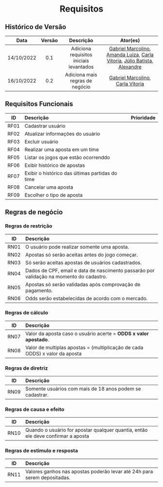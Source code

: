 <h1 align="center">Requisitos</h1>

## Histórico de Versão

|    Data    | Versão |                Descrição                |                                                                                                                         Ator(es)                                                                                                                          |
| :--------: | :----: | :-------------------------------------: | :-------------------------------------------------------------------------------------------------------------------------------------------------------------------------------------------------------------------------------------------------------: |
| 14/10/2022 |  0.1   | Adiciona requisitos iniciais levantados | [Gabriel Marcolino](https://github.com/GabrielMR360), [Amanda Luiza](https://github.com/amandailg), [Carla Vitoria](https://github.com/Carla-Vitoria), [Júlio Batista](https://github.com/iamjuliobatista), [Alexandre](https://github.com/Alexandrecode) |
| 16/10/2022 |  0.2   |     Adiciona mais regras de negócio     |                                                                          [Gabriel Marcolino](https://github.com/GabrielMR360), [Carla Vitoria](https://github.com/Carla-Vitoria)                                                                          |

## Requisitos Funcionais

|  ID   | Descrição                                       | Prioridade |
| :---: | :---------------------------------------------- | :--------: |
| RF01  | Cadastrar usuário                               |            |
| RF02  | Atualizar informações do usuário                |            |
| RF03  | Excluir usuário                                 |            |
| RF04  | Realizar uma aposta em um time                  |            |
| RF05  | Listar os jogos que estão ocorrenddo            |            |
| RF06  | Exibir histórico de apostas                     |            |
| RF07  | Exibir o histórico das últimas partidas do time |            |
| RF08  | Cancelar uma aposta                             |            |
| RF09  | Escolher o tipo de aposta                       |            |

## Regras de negócio

### Regras de restrição

|  ID   | Descrição                                                                               |
| :---: | :-------------------------------------------------------------------------------------- |
| RN01  | O usuário pode realizar somente uma aposta.                                             |
| RN02  | Apostas só serão aceitas antes do jogo começar.                                         |
| RN03  | Só serão aceitas apostas de usuários cadastrados.                                       |
| RN04  | Dados de CPF, email e data de nascimento passarão por validação na momento do cadastro. |
| RN05  | Apostas só serão validadas após comprovação de pagamento.                               |
| RN06  | Odds serão estabelecidas de acordo com o mercado.                                       |

### Regras de cálculo

|  ID   | Descrição                                                                   |
| :---: | :-------------------------------------------------------------------------- |
| RN07  | Valor da aposta caso o usuário acerte = **ODDS x valor apostado**.          |
| RN08  | Valor de multiplas apostas = (multiplicação de cada ODDS) x valor da aposta |

### Regras de diretriz

|  ID   | Descrição                                                |
| :---: | :------------------------------------------------------- |
| RN09  | Somente usuários com mais de 18 anos podem se cadastrar. |

### Regras de causa e efeito

|  ID   | Descrição                                                                        |
| :---: | :------------------------------------------------------------------------------- |
| RN10  | Quando o usuário for apostar qualquer quantia, então ele deve confirmar a aposta |

### Regras de estimulo e resposta 

|  ID   | Descrição                                                                |
| :---: | :----------------------------------------------------------------------- |
| RN11  | Valores ganhos nas apostas poderão levar até 24h para serem depositadas. |

